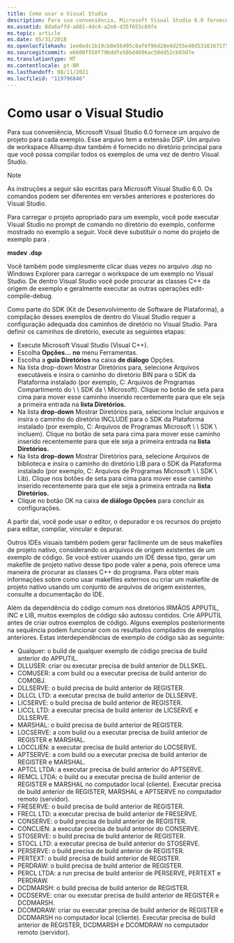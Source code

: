 ```yaml
---
title: Como usar o Visual Studio
description: Para sua conveniência, Microsoft Visual Studio 6.0 fornece um arquivo de projeto para cada exemplo.
ms.assetid: 8da6affd-a881-4dc4-a2e6-d35f655c69fe
ms.topic: article
ms.date: 05/31/2018
ms.openlocfilehash: 1ee6edc1b19cb0e56495c8af6f96d28e4d255e40d53161671f52a1a7d27939f6
ms.sourcegitcommit: e6600f550f79bddfe58bd4696ac50dd52cb03d7e
ms.translationtype: MT
ms.contentlocale: pt-BR
ms.lasthandoff: 08/11/2021
ms.locfileid: "119796846"
---
```

# <a name="using-visual-studio"></a>Como usar o Visual Studio

Para sua conveniência, Microsoft Visual Studio 6.0 fornece um arquivo de projeto para cada exemplo. Esse arquivo tem a extensão DSP. Um arquivo de workspace Allsamp.dsw também é fornecido no diretório principal para que você possa compilar todos os exemplos de uma vez de dentro Visual Studio.

> [!Note]  
> As instruções a seguir são escritas para Microsoft Visual Studio 6.0. Os comandos podem ser diferentes em versões anteriores e posteriores do Visual Studio.

 

Para carregar o projeto apropriado para um exemplo, você pode executar Visual Studio no prompt de comando no diretório do exemplo, conforme mostrado no exemplo a seguir. Você deve substituir o nome do projeto de exemplo para **<project name>** .

**msdev <project name> .dsp**

Você também pode simplesmente clicar duas vezes no arquivo .dsp no Windows Explorer para carregar o workspace de um exemplo no Visual Studio. De dentro Visual Studio você pode procurar as classes C++ da origem de exemplo e geralmente executar as outras operações edit-compile-debug.

Como parte do SDK (Kit de Desenvolvimento de Software de Plataforma), a compilação desses exemplos de dentro do Visual Studio requer a configuração adequada dos caminhos de diretório no Visual Studio. Para definir os caminhos de diretório, execute as seguintes etapas:

-   Execute Microsoft Visual Studio (Visual C++).
-   Escolha **Opções...** **no** menu Ferramentas.
-   Escolha a **guia Diretórios** na caixa **de diálogo** Opções.
-   Na  lista drop-down Mostrar Diretórios  para, selecione Arquivos executáveis e insira o caminho do diretório BIN para o SDK da Plataforma instalado (por exemplo, C: Arquivos de Programas Compartimento do \\ \\ SDK da \\ Microsoft). Clique no botão de seta para cima para mover esse caminho inserido recentemente para que ele seja a primeira entrada na **lista Diretórios.**
-   Na lista **drop-down** Mostrar Diretórios para, selecione Incluir arquivos e insira o caminho do diretório INCLUDE para o SDK da Plataforma instalado (por exemplo, C: Arquivos de Programas Microsoft  \\ \\ SDK \\ incluem). Clique no botão de seta para cima para mover esse caminho inserido recentemente para que ele seja a primeira entrada na **lista Diretórios.**
-   Na lista **drop-down** Mostrar Diretórios para, selecione Arquivos de biblioteca e insira o caminho do diretório LIB para o SDK da Plataforma instalado (por exemplo, C: Arquivos de Programas Microsoft  \\ \\ SDK \\ Lib). Clique nos botões de seta para cima para mover esse caminho inserido recentemente para que ele seja a primeira entrada na **lista Diretórios.**
-   Clique no botão OK na caixa **de diálogo Opções** para concluir as configurações.

A partir daí, você pode usar o editor, o depurador e os recursos do projeto para editar, compilar, vincular e depurar.

Outros IDEs visuais também podem gerar facilmente um de seus makefiles de projeto nativo, considerando os arquivos de origem existentes de um exemplo de código. Se você estiver usando um IDE desse tipo, gerar um makefile de projeto nativo desse tipo pode valer a pena, pois oferece uma maneira de procurar as classes C++ do programa. Para obter mais informações sobre como usar makefiles externos ou criar um makefile de projeto nativo usando um conjunto de arquivos de origem existentes, consulte a documentação do IDE.

Além da dependência do código comum nos diretórios IRMÃOS APPUTIL, INC e LIB, muitos exemplos de código são autossu contidos. Crie APPUTIL antes de criar outros exemplos de código. Alguns exemplos posteriormente na sequência podem funcionar com os resultados compilados de exemplos anteriores. Estas interdependências de exemplo de código são as seguinte:

-   Qualquer: o build de qualquer exemplo de código precisa de build anterior do APPUTIL.
-   DLLUSER: criar ou executar precisa de build anterior de DLLSKEL.
-   COMUSER: a com build ou a executar precisa de build anterior do COMOBJ.
-   DLLSERVE: o build precisa de build anterior de REGISTER.
-   DLLCL LTD: a executar precisa de build anterior de DLLSERVE.
-   LICSERVE: o build precisa de build anterior de REGISTER.
-   LICCL LTD: a executar precisa de build anterior de LICSERVE e DLLSERVE.
-   MARSHAL: o build precisa de build anterior de REGISTER.
-   LOCSERVE: a com build ou a executar precisa de build anterior de REGISTER e MARSHAL.
-   LOCCLIEN: a executar precisa de build anterior do LOCSERVE.
-   APTSERVE: a com build ou a executar precisa de build anterior de REGISTER e MARSHAL.
-   APTCL LTDA: a executar precisa de build anterior do APTSERVE.
-   REMCL LTDA: o build ou a executar precisa de build anterior de REGISTER e MARSHAL no computador local (cliente). Executar precisa de build anterior de REGISTER, MARSHAL e APTSERVE no computador remoto (servidor).
-   FRESERVE: o build precisa de build anterior de REGISTER.
-   FRECL LTD: a executar precisa de build anterior de FRESERVE.
-   CONSERVE: o build precisa de build anterior de REGISTER.
-   CONCLIEN: a executar precisa de build anterior do CONSERVE.
-   STOSERVE: o build precisa de build anterior de REGISTER.
-   STOCL LTD: a executar precisa de build anterior do STOSERVE.
-   PERSERVE: o build precisa de build anterior de REGISTER.
-   PERTEXT: o build precisa de build anterior de REGISTER.
-   PERDRAW: o build precisa de build anterior de REGISTER.
-   PERCL LTDA: a run precisa de build anterior de PERSERVE, PERTEXT e PERDRAW.
-   DCDMARSH: o build precisa de build anterior de REGISTER.
-   DCDSERVE: criar ou executar precisa de build anterior de REGISTER e DCDMARSH.
-   DCOMDRAW: criar ou executar precisa de build anterior de REGISTER e DCDMARSH no computador local (cliente). Executar precisa de build anterior de REGISTER, DCDMARSH e DCOMDRAW no computador remoto (servidor).

 

 




